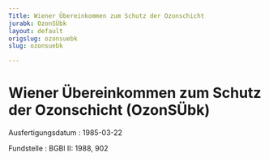 ```yaml
---
Title: Wiener Übereinkommen zum Schutz der Ozonschicht
jurabk: OzonSÜbk
layout: default
origslug: ozonsuebk
slug: ozonsuebk

---
```


# Wiener Übereinkommen zum Schutz der Ozonschicht (OzonSÜbk)

Ausfertigungsdatum
:   1985-03-22

Fundstelle
:   BGBl II: 1988, 902

